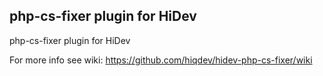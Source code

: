 php-cs-fixer plugin for HiDev
-----------------------------

php-cs-fixer plugin for HiDev

For more info see wiki:
https://github.com/hiqdev/hidev-php-cs-fixer/wiki